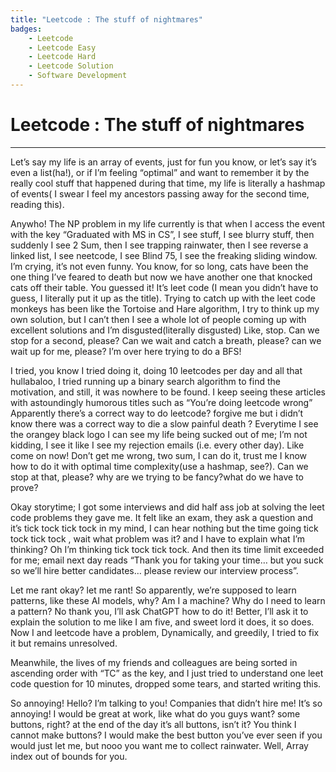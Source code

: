 ```yaml
---
title: "Leetcode : The stuff of nightmares"
badges:
    - Leetcode
    - Leetcode Easy
    - Leetcode Hard
    - Leetcode Solution
    - Software Development
---
```


<script lang="ts">
	import Year from "$lib/components/Year.svelte"
</script>

# Leetcode : The stuff of nightmares

<hr>
Let’s say my life is an array of events, just for fun you know, or let’s say it’s even a list(ha!), or if I’m feeling “optimal” and want to remember it by the really cool stuff that happened during that time, my life is literally a hashmap of events( I swear I feel my ancestors passing away for the second time, reading this).

Anywho! The NP problem in my life currently is that when I access the event with the key “Graduated with MS in CS”, I see stuff, I see blurry stuff, then suddenly I see 2 Sum, then I see trapping rainwater, then I see reverse a linked list, I see neetcode, I see Blind 75, I see the freaking sliding window. I’m crying, it’s not even funny. You know, for so long, cats have been the one thing I’ve feared to death but now we have another one that knocked cats off their table. You guessed it! It’s leet code (I mean you didn’t have to guess, I literally put it up as the title). Trying to catch up with the leet code monkeys has been like the Tortoise and Hare algorithm, I try to think up my own solution, but I can’t then I see a whole lot of people coming up with excellent solutions and I’m disgusted(literally disgusted) Like, stop. Can we stop for a second, please? Can we wait and catch a breath, please? can we wait up for me, please? I’m over here trying to do a BFS!

I tried, you know I tried doing it, doing 10 leetcodes per day and all that hullabaloo, I tried running up a binary search algorithm to find the motivation, and still, it was nowhere to be found. I keep seeing these articles with astoundingly humorous titles such as “You’re doing leetcode wrong” Apparently there’s a correct way to do leetcode? forgive me but i didn’t know there was a correct way to die a slow painful death ? Everytime I see the orangey black logo I can see my life being sucked out of me; I’m not kidding, I see it like I see my rejection emails (i.e. every other day). Like come on now! Don’t get me wrong, two sum, I can do it, trust me I know how to do it with optimal time complexity(use a hashmap, see?). Can we stop at that, please? why are we trying to be fancy?what do we have to prove?

Okay storytime; I got some interviews and did half ass job at solving the leet code problems they gave me. It felt like an exam, they ask a question and it’s tick tock tick tock in my mind, I can hear nothing but the time going tick tock tick tock , wait what problem was it? and I have to explain what I’m thinking? Oh I’m thinking tick tock tick tock. And then its time limit exceeded for me; email next day reads “Thank you for taking your time… but you suck so we’ll hire better candidates… please review our interview process”.

Let me rant okay? let me rant! So apparently, we’re supposed to learn patterns, like these AI models, why? Am I a machine? Why do I need to learn a pattern? No thank you, I’ll ask ChatGPT how to do it! Better, I’ll ask it to explain the solution to me like I am five, and sweet lord it does, it so does. Now I and leetcode have a problem, Dynamically, and greedily, I tried to fix it but remains unresolved.

Meanwhile, the lives of my friends and colleagues are being sorted in ascending order with “TC” as the key, and I just tried to understand one leet code question for 10 minutes, dropped some tears, and started writing this.

So annoying! Hello? I’m talking to you! Companies that didn’t hire me! It’s so annoying! I would be great at work, like what do you guys want? some buttons, right? at the end of the day it’s all buttons, isn’t it? You think I cannot make buttons? I would make the best button you’ve ever seen if you would just let me, but nooo you want me to collect rainwater. Well, Array index out of bounds for you.
